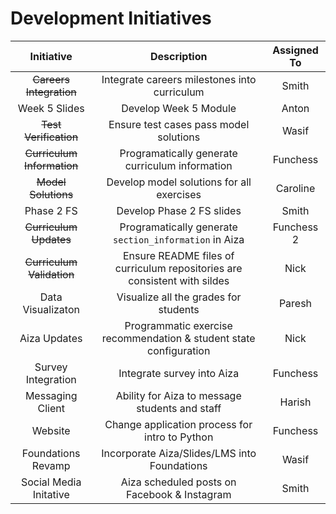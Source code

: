# Development Initiatives

| Initiative | Description | Assigned To |
|:----------:|:-----------:|:-----------:|
| ~~Careers Integration~~ | Integrate careers milestones into curriculum | Smith |
| Week 5 Slides | Develop Week 5 Module | Anton |
| ~~Test Verification~~ | Ensure test cases pass model solutions | Wasif |
| ~~Curriculum Information~~ | Programatically generate curriculum information | Funchess |
| ~~Model Solutions~~ | Develop model solutions for all exercises | Caroline |
| Phase 2 FS | Develop Phase 2 FS slides | Smith |
| ~~Curriculum Updates~~ | Programatically generate `section_information` in Aiza | Funchess 2 |
| ~~Curriculum Validation~~ | Ensure README files of curriculum repositories are consistent with sildes | Nick |
| Data Visualizaton | Visualize all the grades for students | Paresh |
| Aiza Updates | Programmatic exercise recommendation & student state configuration | Nick |
| Survey Integration | Integrate survey into Aiza | Funchess |
| Messaging Client | Ability for Aiza to message students and staff | Harish |
| Website | Change application process for intro to Python | Funchess |
| Foundations Revamp | Incorporate Aiza/Slides/LMS into Foundations | Wasif |
| Social Media Initative | Aiza scheduled posts on Facebook & Instagram | Smith |
